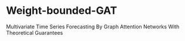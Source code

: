 # Weight-bounded-GAT
Multivariate Time Series Forecasting By Graph Attention Networks With Theoretical Guarantees
